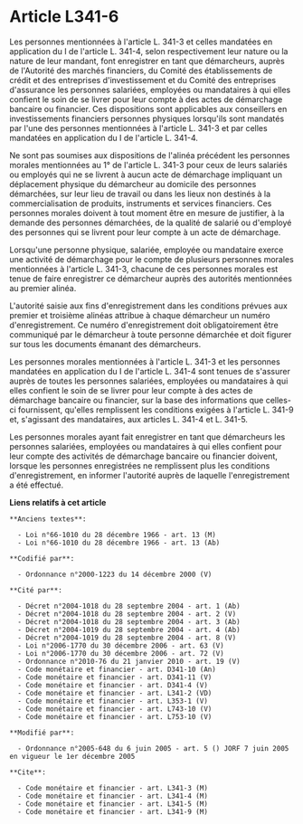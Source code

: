# Article L341-6

Les personnes mentionnées à l'article L. 341-3 et celles mandatées en application du I de l'article L. 341-4, selon
respectivement leur nature ou la nature de leur mandant, font enregistrer en tant que démarcheurs, auprès de l'Autorité des
marchés financiers, du Comité des établissements de crédit et des entreprises d'investissement et du Comité des entreprises
d'assurance les personnes salariées, employées ou mandataires à qui elles confient le soin de se livrer pour leur compte à
des actes de démarchage bancaire ou financier. Ces dispositions sont applicables aux conseillers en investissements
financiers personnes physiques lorsqu'ils sont mandatés par l'une des personnes mentionnées à l'article L. 341-3 et par
celles mandatées en application du I de l'article L. 341-4.

Ne sont pas soumises aux dispositions de l'alinéa précédent les personnes morales mentionnées au 1° de l'article L. 341-3
pour ceux de leurs salariés ou employés qui ne se livrent à aucun acte de démarchage impliquant un déplacement physique du
démarcheur au domicile des personnes démarchées, sur leur lieu de travail ou dans les lieux non destinés à la
commercialisation de produits, instruments et services financiers. Ces personnes morales doivent à tout moment être en mesure
de justifier, à la demande des personnes démarchées, de la qualité de salarié ou d'employé des personnes qui se livrent pour
leur compte à un acte de démarchage.

Lorsqu'une personne physique, salariée, employée ou mandataire exerce une activité de démarchage pour le compte de plusieurs
personnes morales mentionnées à l'article L. 341-3, chacune de ces personnes morales est tenue de faire enregistrer ce
démarcheur auprès des autorités mentionnées au premier alinéa.

L'autorité saisie aux fins d'enregistrement dans les conditions prévues aux premier et troisième alinéas attribue à chaque
démarcheur un numéro d'enregistrement. Ce numéro d'enregistrement doit obligatoirement être communiqué par le démarcheur à
toute personne démarchée et doit figurer sur tous les documents émanant des démarcheurs.

Les personnes morales mentionnées à l'article L. 341-3 et les personnes mandatées en application du I de l'article L. 341-4
sont tenues de s'assurer auprès de toutes les personnes salariées, employées ou mandataires à qui elles confient le soin de
se livrer pour leur compte à des actes de démarchage bancaire ou financier, sur la base des informations que celles-ci
fournissent, qu'elles remplissent les conditions exigées à l'article L. 341-9 et, s'agissant des mandataires, aux articles L.
341-4 et L. 341-5.

Les personnes morales ayant fait enregistrer en tant que démarcheurs les personnes salariées, employées ou mandataires à qui
elles confient pour leur compte des activités de démarchage bancaire ou financier doivent, lorsque les personnes enregistrées
ne remplissent plus les conditions d'enregistrement, en informer l'autorité auprès de laquelle l'enregistrement a été
effectué.

**Liens relatifs à cet article**

	**Anciens textes**:

	  - Loi n°66-1010 du 28 décembre 1966 - art. 13 (M)
	  - Loi n°66-1010 du 28 décembre 1966 - art. 13 (Ab)

	**Codifié par**:

	  - Ordonnance n°2000-1223 du 14 décembre 2000 (V)

	**Cité par**:

	  - Décret n°2004-1018 du 28 septembre 2004 - art. 1 (Ab)
	  - Décret n°2004-1018 du 28 septembre 2004 - art. 2 (V)
	  - Décret n°2004-1018 du 28 septembre 2004 - art. 3 (Ab)
	  - Décret n°2004-1019 du 28 septembre 2004 - art. 4 (Ab)
	  - Décret n°2004-1019 du 28 septembre 2004 - art. 8 (V)
	  - Loi n°2006-1770 du 30 décembre 2006 - art. 63 (V)
	  - Loi n°2006-1770 du 30 décembre 2006 - art. 72 (V)
	  - Ordonnance n°2010-76 du 21 janvier 2010 - art. 19 (V)
	  - Code monétaire et financier - art. D341-10 (An)
	  - Code monétaire et financier - art. D341-11 (V)
	  - Code monétaire et financier - art. D341-4 (V)
	  - Code monétaire et financier - art. L341-2 (VD)
	  - Code monétaire et financier - art. L353-1 (V)
	  - Code monétaire et financier - art. L743-10 (V)
	  - Code monétaire et financier - art. L753-10 (V)

	**Modifié par**:

	  - Ordonnance n°2005-648 du 6 juin 2005 - art. 5 () JORF 7 juin 2005 en vigueur le 1er décembre 2005

	**Cite**:

	  - Code monétaire et financier - art. L341-3 (M)
	  - Code monétaire et financier - art. L341-4 (M)
	  - Code monétaire et financier - art. L341-5 (M)
	  - Code monétaire et financier - art. L341-9 (M)
